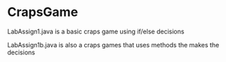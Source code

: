 # CrapsGame
LabAssign1.java is a basic craps game using if/else decisions

LabAssign1b.java is also a craps games that uses methods the makes the decisions

